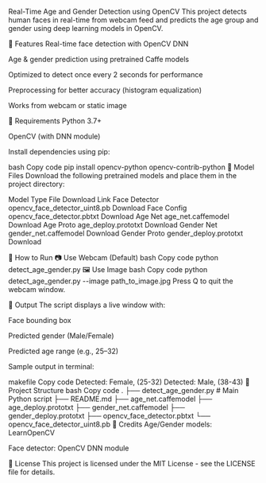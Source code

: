 
Real-Time Age and Gender Detection using OpenCV
This project detects human faces in real-time from webcam feed and predicts the age group and gender using deep learning models in OpenCV.


📌 Features
Real-time face detection with OpenCV DNN

Age & gender prediction using pretrained Caffe models

Optimized to detect once every 2 seconds for performance

Preprocessing for better accuracy (histogram equalization)

Works from webcam or static image

🔧 Requirements
Python 3.7+

OpenCV (with DNN module)

Install dependencies using pip:

bash
Copy code
pip install opencv-python opencv-contrib-python
📁 Model Files
Download the following pretrained models and place them in the project directory:

Model Type	File	Download Link
Face Detector	opencv_face_detector_uint8.pb	Download
Face Config	opencv_face_detector.pbtxt	Download
Age Net	age_net.caffemodel	Download
Age Proto	age_deploy.prototxt	Download
Gender Net	gender_net.caffemodel	Download
Gender Proto	gender_deploy.prototxt	Download

🚀 How to Run
📷 Use Webcam (Default)
bash
Copy code
python detect_age_gender.py
🖼 Use Image
bash
Copy code
python detect_age_gender.py --image path_to_image.jpg
Press Q to quit the webcam window.

🧪 Output
The script displays a live window with:

Face bounding box

Predicted gender (Male/Female)

Predicted age range (e.g., 25–32)

Sample output in terminal:

makefile
Copy code
Detected: Female, (25-32)
Detected: Male, (38-43)
📂 Project Structure
bash
Copy code
.
├── detect_age_gender.py       # Main Python script
├── README.md
├── age_net.caffemodel
├── age_deploy.prototxt
├── gender_net.caffemodel
├── gender_deploy.prototxt
├── opencv_face_detector.pbtxt
└── opencv_face_detector_uint8.pb
🙌 Credits
Age/Gender models: LearnOpenCV

Face detector: OpenCV DNN module

📄 License
This project is licensed under the MIT License - see the LICENSE file for details.
